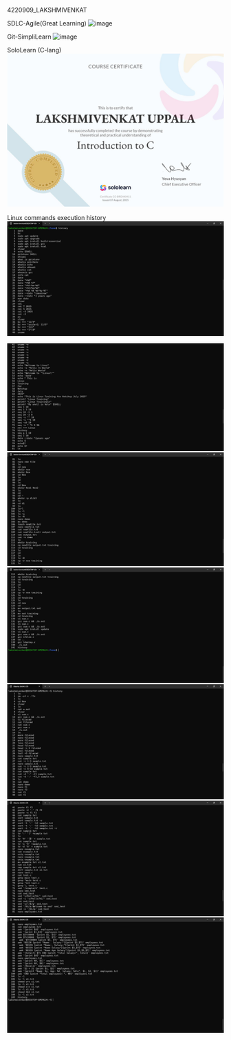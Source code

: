 4220909\_LAKSHMIVENKAT

SDLC-Agile(Great Learning)
<img src="https://github.com/naniii1711/4220909_LAKSHMIVENKAT/blob/main/SDLC/SDLC-Agile(Great%20Learning).jpg" alt="image">

Git-SimpliLearn
<img src="https://github.com/naniii1711/4220909_LAKSHMIVENKAT/blob/main/GIT/certificates/SimpliLearn%20Certficate%20(GIT).png" alt="image">

SoloLearn (C-lang)
<img src="https://github.com/lakshmivenkatuppala/4220909_LAKSHMIVENKAT/blob/main/Certificates/SoloLearn%20-%20Certificate.jpg" alt="image">

Linux commands execution history
<img src="https://github.com/lakshmivenkatuppala/4220909_LAKSHMIVENKAT/blob/main/Linux%20Commands%20(Screen%20Shots)/1.jpg" alt="image">

<img src="https://github.com/lakshmivenkatuppala/4220909_LAKSHMIVENKAT/blob/main/Linux%20Commands%20(Screen%20Shots)/2.jpg" alt="image">

<img src="https://github.com/lakshmivenkatuppala/4220909_LAKSHMIVENKAT/blob/main/Linux%20Commands%20(Screen%20Shots)/3.jpg" alt="image">

<img src="https://github.com/lakshmivenkatuppala/4220909_LAKSHMIVENKAT/blob/main/Linux%20Commands%20(Screen%20Shots)/4.jpg" alt="image">

<img src="https://github.com/lakshmivenkatuppala/4220909_LAKSHMIVENKAT/blob/main/Linux%20Commands%20(Screen%20Shots)/5.jpg" alt="image">

<img src="https://github.com/lakshmivenkatuppala/4220909_LAKSHMIVENKAT/blob/main/Linux%20Commands%20(Screen%20Shots)/6.jpg" alt="image">

<img src="https://github.com/lakshmivenkatuppala/4220909_LAKSHMIVENKAT/blob/main/Linux%20Commands%20(Screen%20Shots)/7.jpg" alt="image">
